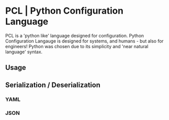 # PCL | Python Configuration Language

PCL is a 'python like' language designed for configuration.
Python Configuration Langauge is designed for systems, and
humans - but also for engineers! Python was chosen due to
its simplicity and 'near natural language' syntax.

## Usage

## Serialization / Deserialization

### YAML

### JSON

